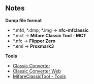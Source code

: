 ## Notes
**Dump file format**
- *.mfd, *.dmp, *.img &rarr; **nfc-mfclassic**
- *.mct &rarr; **Mifare Classic Tool - MCT**
- *.nfc &rarr; **Flipper Zero**
- *.eml &rarr; **Proxmark3**

**Tools**
- [Classic Converter](https://github.com/equipter/ClassicConverter)
- [Classic Converter Web](https://micsen.github.io/flipperNfcToBin/)
- [MifareClassicTool - Tools](https://github.com/ikarus23/MifareClassicTool/tree/master/tools)